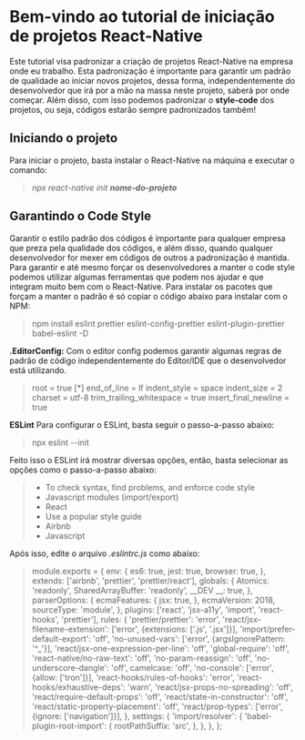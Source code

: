 # Bem-vindo ao tutorial de iniciação de projetos React-Native

Este tutorial visa padronizar a criação de projetos React-Native na empresa onde eu trabalho.
Esta padronização é importante para garantir um padrão de qualidade ao iniciar novos projetos, dessa forma, independentemente do desenvolvedor que irá por a mão na massa neste projeto, saberá por onde começar. Além disso, com isso podemos padronizar o **style-code** dos projetos, ou seja, códigos estarão sempre padronizados também!


## Iniciando o projeto

Para iniciar o projeto, basta instalar o React-Native na máquina e executar o comando:
> *npx react-native init **nome-do-projeto***

## Garantindo o Code Style

Garantir o estilo padrão dos códigos é importante para qualquer empresa que preza pela qualidade dos códigos, e além disso, quando qualquer desenvolvedor for mexer em códigos de outros a padronização é mantida.
Para garantir e até mesmo forçar os desenvolvedores a manter o code style podemos utilizar algumas ferramentas que podem nos ajudar e que integram muito bem com o React-Native.
Para instalar os pacotes que forçam a manter o padrão é só copiar o código abaixo para instalar com o NPM:

> npm install eslint prettier eslint-config-prettier eslint-plugin-prettier babel-eslint -D


**.EditorConfig:**
Com o editor config podemos garantir algumas regras de padrão de código independentemente do Editor/IDE que o desenvolvedor está utilizando.
>root = true
  [*]
  end_of_line = lf
 indent_style = space
 indent_size = 2
 charset = utf-8
 trim_trailing_whitespace = true
 insert_final_newline = true

**ESLint**
Para configurar o ESLint, basta seguir o passo-a-passo abaixo:
>npx eslint --init

Feito isso o ESLint irá mostrar diversas opções, então, basta selecionar as opções como o passo-a-passo abaixo:
>- To check syntax, find problems, and enforce code style
>- Javascript modules (import/export)
>- React
>- Use a popular style guide
>- Airbnb
>- Javascript

Após isso, edite o arquivo *.eslintrc.js* como abaixo:
> module.exports = {
		env: {
			es6: true,
			jest: true,
			browser: true,
		},
		extends: ['airbnb', 'prettier', 'prettier/react'],
		globals: {
			Atomics: 'readonly',
			SharedArrayBuffer: 'readonly',
			__DEV __: true,
		},
		parserOptions: {
			ecmaFeatures: {
				jsx: true,
			},
			ecmaVersion: 2018,
			sourceType: 'module',
		},
		plugins: ['react', 'jsx-a11y', 'import', 'react-hooks', 'prettier'],
		rules: {
			'prettier/prettier': 'error',
			'react/jsx-filename-extension': ['error', {extensions: ['.js', '.jsx']}],
			'import/prefer-default-export': 'off',
			'no-unused-vars': ['error', {argsIgnorePattern: '^_'}],
			'react/jsx-one-expression-per-line': 'off',
			'global-require': 'off',
			'react-native/no-raw-text': 'off',
			'no-param-reassign': 'off',
			'no-underscore-dangle': 'off',
			camelcase: 'off',
			'no-console': ['error', {allow: ['tron']}],
			'react-hooks/rules-of-hooks': 'error',
			'react-hooks/exhaustive-deps': 'warn',
			'react/jsx-props-no-spreading': 'off',
			'react/require-default-props': 'off',
			'react/state-in-constructor': 'off',
			'react/static-property-placement': 'off',
			'react/prop-types': ['error', {ignore: ['navigation']}],
		},
		settings: {
			'import/resolver': {
				'babel-plugin-root-import': {
					rootPathSuffix: 'src',
				},
			},
		},
	};

